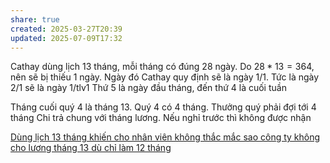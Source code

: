 ```yaml
---
share: true
created: 2025-03-27T20:39
updated: 2025-07-09T17:32
---
```

Cathay dùng lịch 13 tháng, mỗi tháng có đúng 28 ngày. Do $28 * 13 = 364$, nên sẽ bị thiếu 1 ngày. Ngày đó Cathay quy định sẽ là ngày 1/1. Tức là ngày 2/1 sẽ là ngày 1/tlv1
Thứ 5 là ngày đầu tháng, đến thứ 4 là cuối tuần

Tháng cuối quý 4 là tháng 13. Quý 4 có 4 tháng. Thưởng quý phải đợi tới 4 tháng
Chi trả chung với tháng lương. Nếu nghỉ trước thì không được nhận

[Dùng lịch 13 tháng khiến cho nhân viên không thắc mắc sao công ty không cho lương tháng 13 dù chỉ làm 12 tháng](./D%C3%B9ng%20l%E1%BB%8Bch%2013%20th%C3%A1ng%20khi%E1%BA%BFn%20cho%20nh%C3%A2n%20vi%C3%AAn%20kh%C3%B4ng%20th%E1%BA%AFc%20m%E1%BA%AFc%20sao%20c%C3%B4ng%20ty%20kh%C3%B4ng%20cho%20l%C6%B0%C6%A1ng%20th%C3%A1ng%2013%20d%C3%B9%20ch%E1%BB%89%20l%C3%A0m%2012%20th%C3%A1ng.md)
